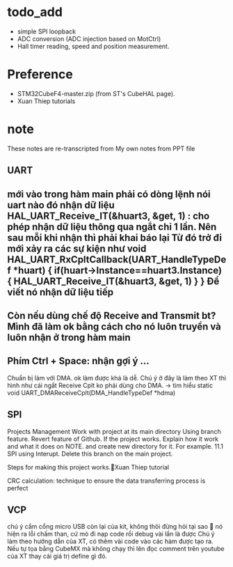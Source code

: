 # todo_add
+ simple SPI loopback
+ ADC conversion (ADC injection based on MotCtrl)
+ Hall timer reading, speed and position measurement.
# Preference
+ STM32CubeF4-master.zip (from ST's CubeHAL page).
+ Xuan Thiep tutorials

# note
These notes are re-transcripted from My own notes from PPT file
## UART
mới vào trong hàm main phải có dòng lệnh nói uart nào đó nhận dữ liệu HAL_UART_Receive_IT(&huart3, &get, 1) : cho phép nhận dữ liệu thông qua ngắt chỉ 1 lần. Nên sau mỗi khi nhận thì phải khai báo lại
Từ đó trở đi mới xảy ra các sự kiện như 
void HAL_UART_RxCpltCallback(UART_HandleTypeDef *huart)
{
	if(huart->Instance==huart3.Instance)
	{
		HAL_UART_Receive_IT(&huart3, &get, 1)
	}
}
Để viết nó nhận dữ liệu tiếp
---
Còn nếu dùng chế độ Receive and Transmit bt?
Mình đã làm ok bằng cách cho nó luôn truyền và luôn nhận ở trong hàm main
---
Phím Ctrl + Space: nhận gợi ý …
---
Chuẩn bị làm với DMA. ok làm được khá là dễ.
Chú ý ở đây là làm theo XT thì hình như cái ngắt Receive Cplt ko phải dùng cho DMA. -> tìm hiểu 
static void UART_DMAReceiveCplt(DMA_HandleTypeDef *hdma)
## SPI
Projects Management 
Work with project at its main directory
Using branch feature. Revert feature of Github.
If the project works. Explain how it work and what it does on NOTE. and create new directory for it. For example. 11.1 SPI using Interupt.
Delete this branch on the main project.

Steps for making this project works.Xuan Thiep tutorial

CRC calculation: technique to ensure the data transferring process is perfect

## VCP
chú ý cắm cổng micro USB còn lại của kit, không thôi đừng hỏi tại sao 
nó hiện ra lỗi chấm than, cứ mò đi nạp code rồi debug vài lần là được
Chú ý làm theo hướng dẫn của XT, có thêm vài code vào các hàm được tạo ra.
Nếu tự tọa bằng CubeMX mà không chạy thì lên đọc comment trên youtube của XT thay cái giá trị define gì đó.

